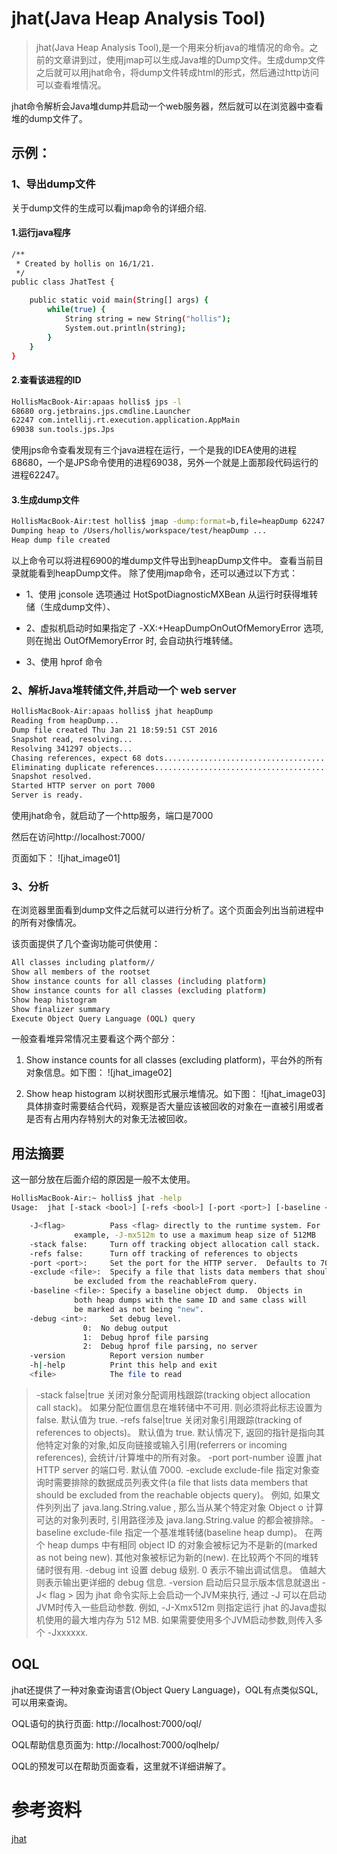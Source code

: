 # jhat(Java Heap Analysis Tool)
> jhat(Java Heap Analysis Tool),是一个用来分析java的堆情况的命令。之前的文章讲到过，使用jmap可以生成Java堆的Dump文件。生成dump文件之后就可以用jhat命令，将dump文件转成html的形式，然后通过http访问可以查看堆情况。

jhat命令解析会Java堆dump并启动一个web服务器，然后就可以在浏览器中查看堆的dump文件了。

## 示例：
### 1、导出dump文件
关于dump文件的生成可以看jmap命令的详细介绍.

#### 1.运行java程序
```bash
/**
 * Created by hollis on 16/1/21.
 */
public class JhatTest {

    public static void main(String[] args) {
        while(true) {
            String string = new String("hollis");
            System.out.println(string);
        }
    }
}
```

#### 2.查看该进程的ID
```bash
HollisMacBook-Air:apaas hollis$ jps -l
68680 org.jetbrains.jps.cmdline.Launcher
62247 com.intellij.rt.execution.application.AppMain
69038 sun.tools.jps.Jps
```
使用jps命令查看发现有三个java进程在运行，一个是我的IDEA使用的进程68680，一个是JPS命令使用的进程69038，另外一个就是上面那段代码运行的进程62247。

#### 3.生成dump文件
```bash
HollisMacBook-Air:test hollis$ jmap -dump:format=b,file=heapDump 62247
Dumping heap to /Users/hollis/workspace/test/heapDump ...
Heap dump file created
```
以上命令可以将进程6900的堆dump文件导出到heapDump文件中。
查看当前目录就能看到heapDump文件。
除了使用jmap命令，还可以通过以下方式：
- 1、使用 jconsole 选项通过 HotSpotDiagnosticMXBean 从运行时获得堆转储（生成dump文件）、

- 2、虚拟机启动时如果指定了 -XX:+HeapDumpOnOutOfMemoryError 选项, 则在抛出 OutOfMemoryError 时, 会自动执行堆转储。

- 3、使用 hprof 命令


### 2、解析Java堆转储文件,并启动一个 web server
```bash
HollisMacBook-Air:apaas hollis$ jhat heapDump
Reading from heapDump...
Dump file created Thu Jan 21 18:59:51 CST 2016
Snapshot read, resolving...
Resolving 341297 objects...
Chasing references, expect 68 dots....................................................................
Eliminating duplicate references....................................................................
Snapshot resolved.
Started HTTP server on port 7000
Server is ready.
```
使用jhat命令，就启动了一个http服务，端口是7000

然后在访问http://localhost:7000/

页面如下：
![jhat_image01]

### 3、分析
在浏览器里面看到dump文件之后就可以进行分析了。这个页面会列出当前进程中的所有对像情况。

该页面提供了几个查询功能可供使用：
```bash
All classes including platform//
Show all members of the rootset
Show instance counts for all classes (including platform)
Show instance counts for all classes (excluding platform)
Show heap histogram
Show finalizer summary
Execute Object Query Language (OQL) query
```
一般查看堆异常情况主要看这个两个部分：
1. Show instance counts for all classes (excluding platform)，平台外的所有对象信息。如下图：
![jhat_image02]

2. Show heap histogram 以树状图形式展示堆情况。如下图：
![jhat_image03]
具体排查时需要结合代码，观察是否大量应该被回收的对象在一直被引用或者是否有占用内存特别大的对象无法被回收。

## 用法摘要
这一部分放在后面介绍的原因是一般不太使用。
```bash
HollisMacBook-Air:~ hollis$ jhat -help
Usage:  jhat [-stack <bool>] [-refs <bool>] [-port <port>] [-baseline <file>] [-debug <int>] [-version] [-h|-help] <file>

    -J<flag>          Pass <flag> directly to the runtime system. For
              example, -J-mx512m to use a maximum heap size of 512MB
    -stack false:     Turn off tracking object allocation call stack.
    -refs false:      Turn off tracking of references to objects
    -port <port>:     Set the port for the HTTP server.  Defaults to 7000
    -exclude <file>:  Specify a file that lists data members that should
              be excluded from the reachableFrom query.
    -baseline <file>: Specify a baseline object dump.  Objects in
              both heap dumps with the same ID and same class will
              be marked as not being "new".
    -debug <int>:     Set debug level.
                0:  No debug output
                1:  Debug hprof file parsing
                2:  Debug hprof file parsing, no server
    -version          Report version number
    -h|-help          Print this help and exit
    <file>            The file to read
```
> -stack false|true
关闭对象分配调用栈跟踪(tracking object allocation call stack)。 如果分配位置信息在堆转储中不可用. 则必须将此标志设置为 false. 默认值为 true.
-refs false|true
关闭对象引用跟踪(tracking of references to objects)。 默认值为 true. 默认情况下, 返回的指针是指向其他特定对象的对象,如反向链接或输入引用(referrers or incoming references), 会统计/计算堆中的所有对象。
-port port-number
设置 jhat HTTP server 的端口号. 默认值 7000.
-exclude exclude-file
指定对象查询时需要排除的数据成员列表文件(a file that lists data members that should be excluded from the reachable objects query)。 例如, 如果文件列列出了 java.lang.String.value , 那么当从某个特定对象 Object o 计算可达的对象列表时, 引用路径涉及 java.lang.String.value 的都会被排除。
-baseline exclude-file
指定一个基准堆转储(baseline heap dump)。 在两个 heap dumps 中有相同 object ID 的对象会被标记为不是新的(marked as not being new). 其他对象被标记为新的(new). 在比较两个不同的堆转储时很有用.
-debug int
设置 debug 级别. 0 表示不输出调试信息。 值越大则表示输出更详细的 debug 信息.
-version
启动后只显示版本信息就退出
-J< flag >
因为 jhat 命令实际上会启动一个JVM来执行, 通过 -J 可以在启动JVM时传入一些启动参数. 例如, -J-Xmx512m 则指定运行 jhat 的Java虚拟机使用的最大堆内存为 512 MB. 如果需要使用多个JVM启动参数,则传入多个 -Jxxxxxx.

## OQL
jhat还提供了一种对象查询语言(Object Query Language)，OQL有点类似SQL,可以用来查询。

OQL语句的执行页面: http://localhost:7000/oql/

OQL帮助信息页面为: http://localhost:7000/oqlhelp/

OQL的预发可以在帮助页面查看，这里就不详细讲解了。

# 参考资料
[jhat](https://docs.oracle.com/javase/8/docs/technotes/tools/unix/jhat.html)

